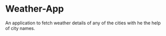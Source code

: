 # Weather-App
An application to fetch weather details of any of the cities with he the help of city names.
